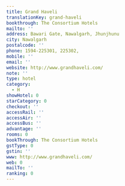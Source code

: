 ```yaml
---
title: Grand Haveli
translationKey: grand-haveli
bookthrough: The Consortium Hotels
mailto: ''
address: Bawari Gate, Nawalgarh, Jhunjhunu
city: Nawalgarh
postalcode: ''
phone: 1594-225301, 225302,
mobile: ''
email: ''
website: http://www.grandhaveli.com/
note: ''
type: hotel
category:
  - H
showHotel: 0
starCategory: 0
checkout: ''
accessRail: ''
accessAir: ''
accessBus: ''
advantage: ''
rooms: 0
bookThrough: The Consortium Hotels
gstType: 0
gstin: ''
www: http://www.grandhaveli.com/
web: 0
mailTo: ''
ranking: 0
---
```







